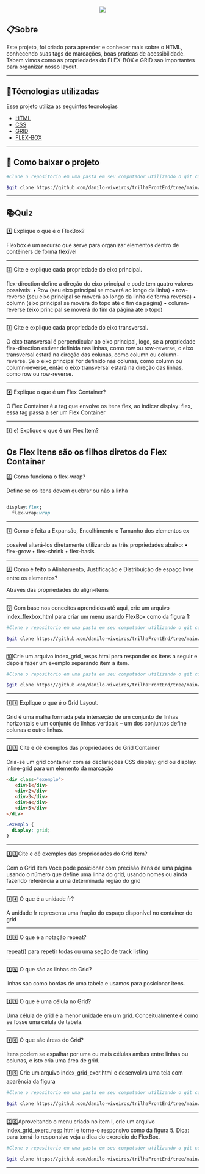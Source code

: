 <h1 align="center"><img src="https://ik.imagekit.io/ye92oytkqhhm/Sem_título_zEMc7QNMv.png?updatedAt=1637672480064"></h1>


## 📋Sobre

Este projeto, foi criado para aprender e conhecer mais sobre o HTML, conhecendo suas tags de marcações, boas praticas de acessibilidade.
Tabem vimos como as propriedades do FLEX-BOX e GRID sao importantes para organizar nosso layout.

---

## 🚀Técnologias utilizadas

Esse projeto utiliza as seguintes tecnologias

- [HTML](https://www.w3schools.com/html/)
- [CSS](s://www.w3schools.com/css/default.asp)
- [GRID](https://developer.mozilla.org/pt-BR/docs/Web/CSS/CSS_Grid_Layout/Basic_Concepts_of_Grid_Layout)
- [FLEX-BOX](https://developer.mozilla.org/pt-BR/docs/Web/CSS/CSS_Flexible_Box_Layout/Basic_Concepts_of_Flexbox)

---

## 💼 Como baixar o projeto

```bash
#Clone o repositorio em uma pasta em seu computador utilizando o git com o código abaixo: 

$git clone https://github.com/danilo-viveiros/trilhaFrontEnd/tree/main/Desafio3

```
---

## 📚Quiz

1️⃣  Explique o que é o FlexBox?  

Flexbox é um recurso que serve para organizar elementos dentro de contêiners de forma flexível

---
2️⃣ Cite e explique cada propriedade do eixo principal.    

flex-direction define a direção do eixo principal e pode tem quatro valores possíveis:
•	Row (seu eixo principal se moverá ao longo da linha)
•	row-reverse (seu eixo principal se moverá ao longo da linha de forma reversa)
•	column (eixo principal se moverá do topo até o fim da página)
•	column-reverse (eixo principal se moverá do fim da página  até o topo)




---

3️⃣ Cite e explique cada propriedade do eixo transversal.

O eixo transversal é perpendicular ao eixo principal, logo, se a propriedade flex-direction estiver definida nas linhas, como row ou row-reverse, o eixo transversal estará na direção das colunas, como column ou column-reverse.
Se o eixo principal for definido nas colunas, como column ou column-reverse, então o eixo transversal estará na direção das linhas, como row ou row-reverse.


---

4️⃣ Explique o que é um Flex Container?

O Flex Container é a tag que envolve os itens flex, ao indicar display: flex, essa tag passa a ser um Flex Container

---

5️⃣ e) Explique o que é um Flex Item?

Os Flex Itens são os filhos diretos do Flex Container
---
6️⃣ Como funciona o flex-wrap?

Define se os itens devem quebrar ou não a linha

```CSS

display:flex;
  flex-wrap:wrap


```

---

7️⃣ Como é feita a Expansão, Encolhimento e Tamanho dos elementos ex

possível alterá-los diretamente utilizando as três propriedades abaixo:
•	flex-grow 
•	flex-shrink 
•	flex-basis 

---

8️⃣ Como é feito o Alinhamento, Justificação e Distribuição de espaço livre entre os elementos?

Através das propriedades do align-items

---

9️⃣ Com base nos conceitos aprendidos até aqui, crie um arquivo index_flexbox.html para criar um menu usando FlexBox como da figura 1:

```bash
#Clone o repositorio em uma pasta em seu computador utilizando o git com o código abaixo: 

$git clone https://github.com/danilo-viveiros/trilhaFrontEnd/tree/main/Desafio3

```

---

🔟Crie um arquivo index_grid_resps.html para responder os itens a seguir e depois fazer um exemplo separando item a item.

```bash
#Clone o repositorio em uma pasta em seu computador utilizando o git com o código abaixo: 

$git clone https://github.com/danilo-viveiros/trilhaFrontEnd/tree/main/Desafio3

```

---

1️⃣1️⃣ Explique o que é o Grid Layout.

Grid é uma malha formada pela interseção de um conjunto de linhas horizontais e um conjunto de linhas verticais – um dos conjuntos define colunas e outro linhas.

---

1️⃣2️⃣ Cite e dê exemplos das propriedades do Grid Container

Cria-se um grid container com as declarações CSS display: grid ou display: inline-grid para um elemento da marcação

```HTML
<div class="exemplo">
   <div>1</div>
   <div>2</div>
   <div>3</div>
   <div>4</div>
   <div>5</div>
</div>

```

```CSS
.exemplo {
  display: grid;
}

```
---

1️⃣3️⃣Cite e dê exemplos das propriedades do Grid Item?

Com o Grid item Você pode posicionar com precisão itens de uma página usando o número que define uma linha do grid, usando nomes ou ainda fazendo referência a uma determinada região do grid

---

1️⃣4️⃣ O que é a unidade fr?

A unidade fr representa uma fração do espaço disponível no container do grid

---

1️⃣5️⃣ O que é a notação repeat?

repeat() para repetir todas ou uma seção de track listing

---

1️⃣6️⃣ O que são as linhas do Grid?

linhas sao como bordas de uma tabela e usamos para posicionar itens.

---

1️⃣7️⃣ O que é uma célula no Grid?

Uma célula de grid é a menor unidade em um grid. Conceitualmente é como se fosse uma célula de tabela. 

---

1️⃣8️⃣ O que são áreas do Grid?

Itens podem se espalhar por uma ou mais células ambas entre linhas ou colunas, e isto cria uma área de grid.

1️⃣9️⃣ Crie  um  arquivo  index_grid_exer.html  e  desenvolva  uma  tela  com  aparência  da  figura 

```bash
#Clone o repositorio em uma pasta em seu computador utilizando o git com o código abaixo: 

$git clone https://github.com/danilo-viveiros/trilhaFrontEnd/tree/main/Desafio3

```
---

2️⃣0️⃣Aproveitando o menu criado no item I, crie um arquivo index_grid_exerc_resp.html e torne-o responsivo como da figura 5. Dica: para torná-lo responsivo veja a dica do exercício de FlexBox.

```bash
#Clone o repositorio em uma pasta em seu computador utilizando o git com o código abaixo: 

$git clone https://github.com/danilo-viveiros/trilhaFrontEnd/tree/main/Desafio3

```
---



